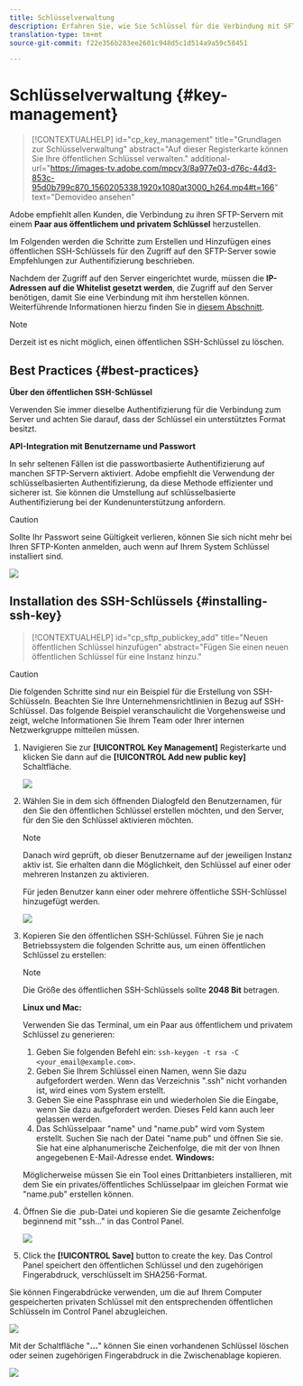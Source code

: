 ```yaml
---
title: Schlüsselverwaltung
description: Erfahren Sie, wie Sie Schlüssel für die Verbindung mit SFTP-Servern verwalten.
translation-type: tm+mt
source-git-commit: f22e356b283ee2601c948d5c1d514a9a59c58451

---
```



# Schlüsselverwaltung {#key-management}

>[!CONTEXTUALHELP]
>id=&quot;cp_key_management&quot;
>title=&quot;Grundlagen zur Schlüsselverwaltung&quot;
>abstract=&quot;Auf dieser Registerkarte können Sie Ihre öffentlichen Schlüssel verwalten.&quot;
>additional-url=&quot;https://images-tv.adobe.com/mpcv3/8a977e03-d76c-44d3-853c-95d0b799c870_1560205338.1920x1080at3000_h264.mp4#t=166&quot; text=&quot;Demovideo ansehen&quot;

Adobe empfiehlt allen Kunden, die Verbindung zu ihren SFTP-Servern mit einem **Paar aus öffentlichem und privatem Schlüssel** herzustellen.

Im Folgenden werden die Schritte zum Erstellen und Hinzufügen eines öffentlichen SSH-Schlüssels für den Zugriff auf den SFTP-Server sowie Empfehlungen zur Authentifizierung beschrieben.

Nachdem der Zugriff auf den Server eingerichtet wurde, müssen die **IP-Adressen auf die Whitelist gesetzt werden**, die Zugriff auf den Server benötigen, damit Sie eine Verbindung mit ihm herstellen können. Weiterführende Informationen hierzu finden Sie in [diesem Abschnitt](../../instances-settings/using/ip-whitelisting-instance-access.md).

>[!NOTE]
>
>Derzeit ist es nicht möglich, einen öffentlichen SSH-Schlüssel zu löschen.

## Best Practices {#best-practices}

**Über den öffentlichen SSH-Schlüssel**

Verwenden Sie immer dieselbe Authentifizierung für die Verbindung zum Server und achten Sie darauf, dass der Schlüssel ein unterstütztes Format besitzt.

**API-Integration mit Benutzername und Passwort**

In sehr seltenen Fällen ist die passwortbasierte Authentifizierung auf manchen SFTP-Servern aktiviert. Adobe empfiehlt die Verwendung der schlüsselbasierten Authentifizierung, da diese Methode effizienter und sicherer ist. Sie können die Umstellung auf schlüsselbasierte Authentifizierung bei der Kundenunterstützung anfordern.

>[!CAUTION]
>
>Sollte Ihr Passwort seine Gültigkeit verlieren, können Sie sich nicht mehr bei Ihren SFTP-Konten anmelden, auch wenn auf Ihrem System Schlüssel installiert sind.

![](assets/control_panel_passwordexpires.png)

## Installation des SSH-Schlüssels {#installing-ssh-key}

>[!CONTEXTUALHELP]
>id=&quot;cp_sftp_publickey_add&quot;
>title=&quot;Neuen öffentlichen Schlüssel hinzufügen&quot;
>abstract=&quot;Fügen Sie einen neuen öffentlichen Schlüssel für eine Instanz hinzu.&quot;

>[!CAUTION]
>
>Die folgenden Schritte sind nur ein Beispiel für die Erstellung von SSH-Schlüsseln. Beachten Sie Ihre Unternehmensrichtlinien in Bezug auf SSH-Schlüssel. Das folgende Beispiel veranschaulicht die Vorgehensweise und zeigt, welche Informationen Sie Ihrem Team oder Ihrer internen Netzwerkgruppe mitteilen müssen.

1. Navigieren Sie zur **[!UICONTROL Key Management]** Registerkarte und klicken Sie dann auf die **[!UICONTROL Add new public key]** Schaltfläche.

   ![](assets/key0.png)

1. Wählen Sie in dem sich öffnenden Dialogfeld den Benutzernamen, für den Sie den öffentlichen Schlüssel erstellen möchten, und den Server, für den Sie den Schlüssel aktivieren möchten.

   >[!NOTE]
   >
   >Danach wird geprüft, ob dieser Benutzername auf der jeweiligen Instanz aktiv ist. Sie erhalten dann die Möglichkeit, den Schlüssel auf einer oder mehreren Instanzen zu aktivieren.
   >
   >Für jeden Benutzer kann einer oder mehrere öffentliche SSH-Schlüssel hinzugefügt werden.

   ![](assets/key1.png)

1. Kopieren Sie den öffentlichen SSH-Schlüssel. Führen Sie je nach Betriebssystem die folgenden Schritte aus, um einen öffentlichen Schlüssel zu erstellen:

   >[!NOTE]
   >
   >Die Größe des öffentlichen SSH-Schlüssels sollte **2048 Bit** betragen.

   **Linux und Mac:**

   Verwenden Sie das Terminal, um ein Paar aus öffentlichem und privatem Schlüssel zu generieren:
   1. Geben Sie folgenden Befehl ein: `ssh-keygen -t rsa -C <your_email@example.com>`.
   1. Geben Sie Ihrem Schlüssel einen Namen, wenn Sie dazu aufgefordert werden. Wenn das Verzeichnis &quot;.ssh&quot; nicht vorhanden ist, wird eines vom System erstellt.
   1. Geben Sie eine Passphrase ein und wiederholen Sie die Eingabe, wenn Sie dazu aufgefordert werden. Dieses Feld kann auch leer gelassen werden.
   1. Das Schlüsselpaar &quot;name&quot; und &quot;name.pub&quot; wird vom System erstellt. Suchen Sie nach der Datei &quot;name.pub&quot; und öffnen Sie sie. Sie hat eine alphanumerische Zeichenfolge, die mit der von Ihnen angegebenen E-Mail-Adresse endet.
   **Windows:**

   Möglicherweise müssen Sie ein Tool eines Drittanbieters installieren, mit dem Sie ein privates/öffentliches Schlüsselpaar im gleichen Format wie &quot;name.pub&quot; erstellen können.

1. Öffnen Sie die .pub-Datei und kopieren Sie die gesamte Zeichenfolge beginnend mit &quot;ssh...&quot; in das Control Panel.

   ![](assets/publickey.png)

1. Click the **[!UICONTROL Save]** button to create the key. Das Control Panel speichert den öffentlichen Schlüssel und den zugehörigen Fingerabdruck, verschlüsselt im SHA256-Format.

Sie können Fingerabdrücke verwenden, um die auf Ihrem Computer gespeicherten privaten Schlüssel mit den entsprechenden öffentlichen Schlüsseln im Control Panel abzugleichen.

![](assets/fingerprint_compare.png)

Mit der Schaltfläche &quot;**...**&quot; können Sie einen vorhandenen Schlüssel löschen oder seinen zugehörigen Fingerabdruck in die Zwischenablage kopieren.

![](assets/key_options.png)
